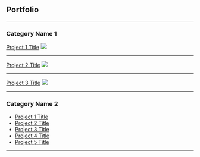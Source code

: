 ## Portfolio

---

### Category Name 1 

[Project 1 Title](/Project_Final_Tomasz_Berbeka)
<img src="images/dummy_thumbnail.jpg?raw=true"/>

---
[Project 2 Title](/pdf/sample_presentation.pdf)
<img src="images/dummy_thumbnail.jpg?raw=true"/>

---
[Project 3 Title](/bettertable.html)
<img src="images/dummy_thumbnail.jpg?raw=true"/>

---

### Category Name 2

- [Project 1 Title](/sample_page)
- [Project 2 Title](/sample_page)
- [Project 3 Title](/Project_Final_Tomasz_Berbeka.ipynb)
- [Project 4 Title](http://example.com/)
- [Project 5 Title](http://example.com/)

---
